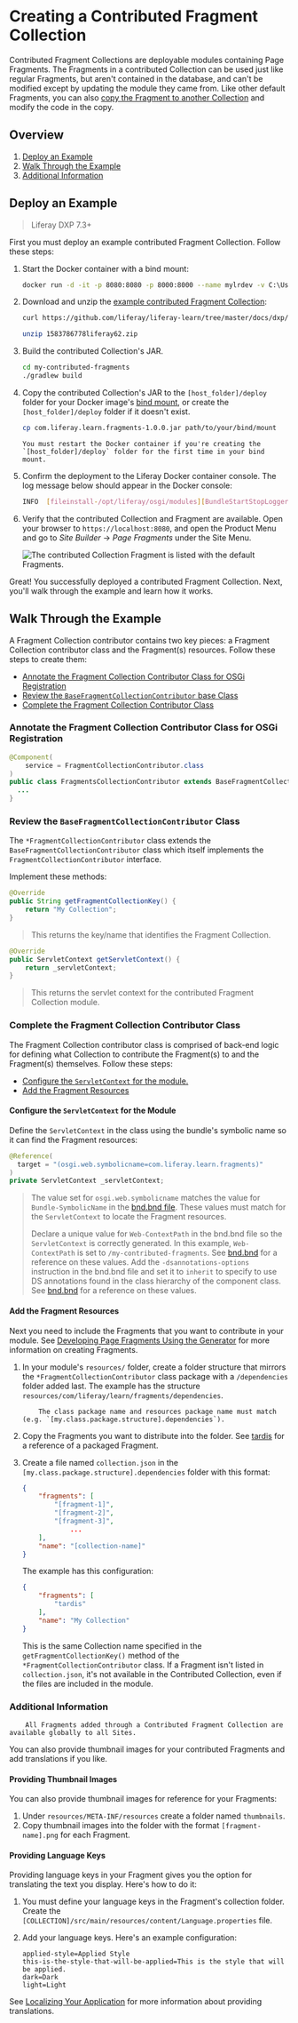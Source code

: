 # Creating a Contributed Fragment Collection

Contributed Fragment Collections are deployable modules containing Page Fragments. The Fragments in a contributed Collection can be used just like regular Fragments, but aren't contained in the database, and can't be modified except by updating the module they came from. Like other default Fragments, you can also [copy the Fragment to another Collection](../../04-fragments/managing-page-fragments.md#managing-individual-page-fragments) and modify the code in the copy.

## Overview

1. [Deploy an Example](#deploy-an-example)
1. [Walk Through the Example](#walk-through-an-example)
1. [Additional Information](#additional-information)

## Deploy an Example

> Liferay DXP 7.3+

First you must deploy an example contributed Fragment Collection. Follow these steps:

1. Start the Docker container with a bind mount:

    ```bash
    docker run -d -it -p 8080:8080 -p 8000:8000 --name mylrdev -v C:\Users\liferay\Desktop\liferay-docker:/mnt/liferay liferay/portal:7.3.0-ga1
    ```

1. Download and unzip the [example contributed Fragment Collection](https://github.com/liferay/liferay-learn/tree/master/docs/dxp/7.x/en/site-building/developer-guide/developing-fragments/creating-a-contributed-fragment-collection/1583786778liferay62.zip):

    ```bash
    curl https://github.com/liferay/liferay-learn/tree/master/docs/dxp/7.x/en/site-building/developer-guide/developing-fragments/creating-a-contributed-fragment-collection/1583786778liferay62.zip
    
    unzip 1583786778liferay62.zip
    ```

1. Build the contributed Collection's JAR.

    ```bash
    cd my-contributed-fragments
    ./gradlew build
    ```

1. Copy the contributed Collection's JAR to the `[host_folder]/deploy` folder for your Docker image's [bind mount](TODO), or create the `[host_folder]/deploy` folder if it doesn't exist.

    ```bash
    cp com.liferay.learn.fragments-1.0.0.jar path/to/your/bind/mount
    ```

    ```note::
    You must restart the Docker container if you're creating the `[host_folder]/deploy` folder for the first time in your bind mount.
    ```

1. Confirm the deployment to the Liferay Docker container console. The log message below should appear in the Docker console:

    ```bash
    INFO  [fileinstall-/opt/liferay/osgi/modules][BundleStartStopLogger:39] STARTED com.liferay.learn.fragments_1.0.0 [1121]
    ```

1. Verify that the contributed Collection and Fragment are available. Open your browser to `https://localhost:8080`, and open the Product Menu and go to *Site Builder* &rarr; *Page Fragments* under the Site Menu.

    ![The contributed Collection Fragment is listed with the default Fragments.](./creating-a-contributed-fragment-collection/images/01.png)

Great! You successfully deployed a contributed Fragment Collection. Next, you'll walk through the example and learn how it works.

## Walk Through the Example

A Fragment Collection contributor contains two key pieces: a Fragment Collection contributor class and the Fragment(s) resources. Follow these steps to create them:

* [Annotate the Fragment Collection Contributor Class for OSGi Registration ](#annotate-the-fragment-collection-contributor-class-for-osgi-registration)
* [Review the `BaseFragmentCollectionContributor` base Class](#review-the-basefragmentcollectioncontributor-base-class)
* [Complete the Fragment Collection Contributor Class](#complete-the-fragment-collection-contributor-class)

### Annotate the Fragment Collection Contributor Class for OSGi Registration

```java
@Component(
	service = FragmentCollectionContributor.class
)
public class FragmentsCollectionContributor extends BaseFragmentCollectionContributor {
  ...
}
```

### Review the `BaseFragmentCollectionContributor` Class

The `*FragmentCollectionContributor` class extends the `BaseFragmentCollectionContributor` class which itself implements the `FragmentCollectionContributor` interface.

Implement these methods:

```java
@Override
public String getFragmentCollectionKey() {
    return "My Collection";
}
```

> This returns the key/name that identifies the Fragment Collection.

```java
@Override
public ServletContext getServletContext() {
    return _servletContext;
}
```

> This returns the servlet context for the contributed Fragment Collection module.

### Complete the Fragment Collection Contributor Class

The Fragment Collection contributor class is comprised of back-end logic for defining what Collection to contribute the Fragment(s) to and the Fragment(s) themselves. Follow these steps: 

* [Configure the `ServletContext` for the module.](#configure-the-servletcontext-for-the-module)
* [Add the Fragment Resources](#add-the-fragment-resources)

#### Configure the `ServletContext` for the Module

Define the `ServletContext` in the class using the bundle's symbolic name so it can find the Fragment resources: 

```java
@Reference(
  target = "(osgi.web.symbolicname=com.liferay.learn.fragments)"
)
private ServletContext _servletContext;
```

> The value set for `osgi.web.symbolicname` matches the value for `Bundle-SymbolicName` in the [bnd.bnd file](https://github.com/liferay/liferay-learn/tree/master/docs/dxp/7.x/en/site-building/developer-guide/developing-fragments/creating-a-contributed-fragment-collection/1583786778liferay62.zip/my-contributed-fragments/bnd.bnd). These values must match for the `ServletContext` to locate the Fragment resources.
>
> Declare a unique value for `Web-ContextPath` in the bnd.bnd file so the `ServletContext` is correctly generated. In this example, `Web-ContextPath` is set to `/my-contributed-fragments`. See [bnd.bnd](https://github.com/liferay/liferay-learn/tree/master/docs/dxp/7.x/en/site-building/developer-guide/developing-fragments/creating-a-contributed-fragment-collection/1583786778liferay62.zip/my-contributed-fragments/bnd.bnd) for a reference on these values.
> Add the `-dsannotations-options` instruction in the bnd.bnd file and set it to `inherit` to specify to use DS annotations found in the class hierarchy of the component class. See [bnd.bnd](https://github.com/liferay/liferay-learn/tree/master/docs/dxp/7.x/en/site-building/developer-guide/developing-fragments/creating-a-contributed-fragment-collection/1583786778liferay62.zip/my-contributed-fragments/bnd.bnd) for a reference on these values.

#### Add the Fragment Resources

Next you need to include the Fragments that you want to contribute in your module. See [Developing Page Fragments Using the Generator](./developing-fragments-using-the-generator) for more information on creating Fragments.

1. In your module's `resources/` folder, create a folder structure that mirrors the `*FragmentCollectionContributor` class package with a `/dependencies` folder added last. The example has the structure `resources/com/liferay/learn/fragments/dependencies`.

    ```note::
        The class package name and resources package name must match (e.g. `[my.class.package.structure].dependencies`).
    ```

1. Copy the Fragments you want to distribute into the folder. See [tardis](https://github.com/liferay/liferay-learn/tree/master/docs/dxp/7.x/en/site-building/developer-guide/developing-fragments/creating-a-contributed-fragment-collection/1583786778liferay62.zip/my-contributed-fragments/src/main/resources/com/liferay/learn/fragments/dependencies/tardis) for a reference of a packaged Fragment.

1. Create a file named `collection.json` in the `[my.class.package.structure].dependencies` folder with this format:

    ```json
    {
        "fragments": [
            "[fragment-1]",
            "[fragment-2]",
            "[fragment-3]",
                ...
        ],
        "name": "[collection-name]"
    }
    ```
    
    The example has this configuration:
    
    ```json
    {
        "fragments": [
            "tardis"
        ],
        "name": "My Collection"
    }
    ```

    This is the same Collection name specified in the `getFragmentCollectionKey()` method of the `*FragmentCollectionContributor` class. If a Fragment isn't listed in `collection.json`, it's not available in the Contributed Collection, even if the files are included in the module.

### Additional Information

```note::
    All Fragments added through a Contributed Fragment Collection are available globally to all Sites.
```

You can also provide thumbnail images for your contributed Fragments and add translations if you like.

#### Providing Thumbnail Images

You can also provide thumbnail images for reference for your Fragments:

1. Under `resources/META-INF/resources` create a folder named `thumbnails`.
1. Copy thumbnail images into the folder with the format `[fragment-name].png` for each Fragment.

#### Providing Language Keys

Providing language keys in your Fragment gives you the option for translating the text you display. Here's how to do it:

1. You must define your language keys in the Fragment's collection folder. Create the `[COLLECTION]/src/main/resources/content/Language.properties` file.
1. Add your language keys. Here's an example configuration:

    ```properties
    applied-style=Applied Style
    this-is-the-style-that-will-be-applied=This is the style that will be applied.
    dark=Dark
    light=Light
    ```

See [Localizing Your Application](TODO) for more information about providing translations.